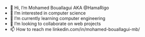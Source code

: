 - 👋 Hi, I’m Mohamed Bouallagui AKA @HamaRigo 
- 👀 I’m interested in computer science
- 🌱 I’m currently learning computer engineering 
- 💞️ I’m looking to collaborate on web projects
- 📫 How to reach me linkedin.com/in/mohamed-bouallagui-mb/

<!---
HamaRigo/HamaRigo is a ✨ special ✨ repository because its `README.md` (this file) appears on your GitHub profile.
You can click the Preview link to take a look at your changes.
--->
